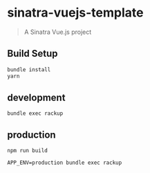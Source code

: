 # sinatra-vuejs-template

> A Sinatra Vue.js project

## Build Setup

``` bash
bundle install
yarn
```

## development

```
bundle exec rackup
```

## production

```
npm run build

APP_ENV=production bundle exec rackup
```

